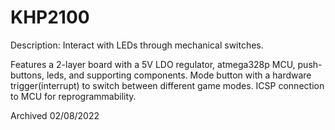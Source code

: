 # KHP2100

Description:
Interact with LEDs through mechanical switches.

Features a 2-layer board with a 5V LDO regulator, atmega328p MCU, push-buttons, leds, and supporting components.
Mode button with a hardware trigger(interrupt) to switch between different game modes. 
ICSP connection to MCU for reprogrammability.

Archived 02/08/2022
